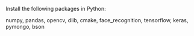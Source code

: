 Install the following packages in Python:

numpy, pandas, opencv, dlib, cmake, face_recognition, tensorflow, keras, pymongo, bson
